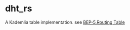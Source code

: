 # dht_rs

A Kademlia table implementation. see [BEP-5.Routing Table](http://bittorrent.org/beps/bep_0005.html#routing-table)

